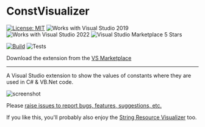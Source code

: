 # ConstVisualizer

[![License: MIT](https://img.shields.io/badge/License-MIT-green.svg)](LICENSE)
![Works with Visual Studio 2019](https://img.shields.io/static/v1.svg?label=VS&message=2019&color=5F2E96)
![Works with Visual Studio 2022](https://img.shields.io/static/v1.svg?label=VS&message=2022&color=5F2E96)
![Visual Studio Marketplace 5 Stars](https://img.shields.io/badge/VS%20Marketplace-★★★★★-green)

[![Build](https://github.com/mrlacey/StringResourceVisualizer/actions/workflows/build.yaml/badge.svg)](https://github.com/mrlacey/ConstVisualizer/actions/workflows/build.yaml)
![Tests](https://gist.githubusercontent.com/mrlacey/c586ff0f495b4a8dd76ab0dbdf9c89e0/raw/ConstVisualizer.badge.svg)

Download the extension from the [VS Marketplace](https://marketplace.visualstudio.com/items?itemName=MattLaceyLtd.ConstVisualizer)

-------------------------------------

A Visual Studio extension to show the values of constants where they are used in C# & VB.Net code.

![screenshot](./art/screenshot.png)

Please [raise issues to report bugs, features, suggestions, etc.](https://github.com/mrlacey/ConstVisualizer/issues/new)

If you like this, you'll probably also enjoy the [String Resource Visualizer](https://marketplace.visualstudio.com/items?itemName=MattLaceyLtd.StringResourceVisualizer) too.
